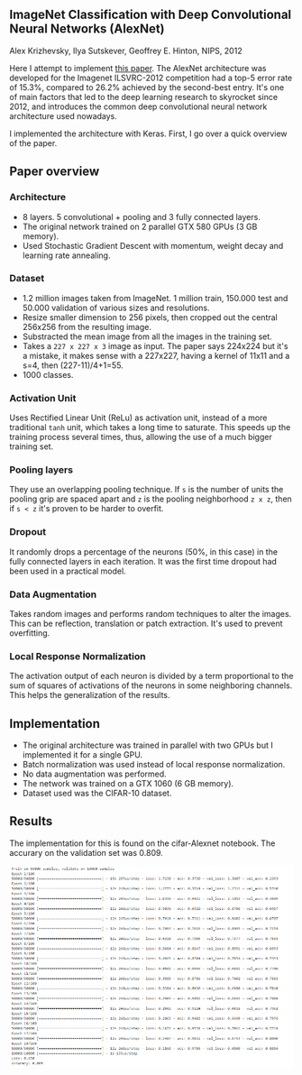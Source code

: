 ## ImageNet Classification with Deep Convolutional Neural Networks (AlexNet)
Alex Krizhevsky, Ilya Sutskever, Geoffrey E. Hinton, NIPS, 2012

Here I attempt to implement [this paper](https://papers.nips.cc/paper/4824-imagenet-classification-with-deep-convolutional-neural-networks). The AlexNet architecture was developed for the Imagenet ILSVRC-2012 competition had a top-5 error rate of 15.3%, compared to 26.2% achieved by the second-best entry. It's one of main factors that led to the deep learning research to skyrocket since 2012, and introduces the common deep convolutional neural network architecture used nowadays.

I implemented the architecture with Keras. First, I go over a quick overview
of the paper.

## Paper overview
### Architecture
- 8 layers. 5 convolutional + pooling and 3 fully connected layers.
- The original network trained on 2 parallel GTX 580 GPUs (3 GB memory).
- Used Stochastic Gradient Descent with momentum, weight decay and learning rate annealing.

### Dataset
- 1.2 million images taken from ImageNet. 1 million train, 150.000 test and 50.000
validation of various sizes and resolutions.
- Resize smaller dimension to 256 pixels, then cropped out the central 256x256 from the resulting image. 
- Substracted the mean image from all the images in the training set.
- Takes a `227 x 227 x 3` image as input. The paper says 224x224 but it's a mistake, it makes sense with a 227x227, having a kernel of 11x11 and a s=4, then (227-11)/4+1=55.
- 1000 classes.

### Activation Unit
Uses Rectified Linear Unit (ReLu) as activation unit, instead of a more traditional
`tanh` unit, which takes a long time to saturate. This speeds up the training process
several times, thus, allowing the use of a much bigger training set.

### Pooling layers
They use an overlapping pooling technique. If `s` is the number of units the pooling
grip are spaced apart and `z` is the pooling neighborhood `z x z`, then if `s < z`
it's proven to be harder to overfit.

### Dropout
It randomly drops a percentage of the neurons (50%, in this case) in the fully
connected layers in each iteration. It was the first time dropout had been used
in a practical model.

### Data Augmentation
Takes random images and performs random techniques to alter the images. This
can be reflection, translation or patch extraction. It's used to prevent overfitting.

### Local Response Normalization
The activation output of each neuron is divided by a term proportional to the
sum of squares of activations of the neurons in some neighboring channels. This
helps the generalization of the results.

## Implementation 

- The original architecture was trained in parallel with two GPUs but I implemented it for a single GPU.
- Batch normalization was used instead of local response normalization.
- No data augmentation was performed.
- The network was trained on a GTX 1060 (6 GB memory).
- Dataset used was the CIFAR-10 dataset.

## Results

The implementation for this is found on the cifar-Alexnet notebook. The accurary on the validation set was 0.809.

![cifar-10 results](results/cifar-10.PNG)

